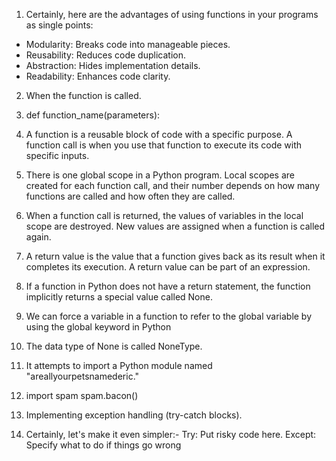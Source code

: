 1) Certainly, here are the advantages of using    functions in your programs as single points:
* Modularity: Breaks code into manageable pieces.
* Reusability: Reduces code duplication.
* Abstraction: Hides implementation details.
* Readability: Enhances code clarity.

2) When the function is called.

3) def function_name(parameters):

4) A function is a reusable block of code with a specific purpose.
A function call is when you use that function to execute its code with specific inputs.

5) There is one global scope in a Python program.
Local scopes are created for each function call, and their number depends on how many functions are called and how often they are called.

6) When a function call is returned, the values of variables in the local scope are destroyed. New values are assigned when a function is called again.

7) A return value is the value that a function gives back as its result when it completes its execution. A return value can be part of an expression.

8) If a function in Python does not have a return statement, the function implicitly returns a special value called None.

9) We can force a variable in a function to refer to the global variable by using the global keyword in Python

10) The data type of None is called NoneType.

11) It attempts to import a Python module named "areallyourpetsnamederic."

12) import spam
    spam.bacon()

13) Implementing exception handling (try-catch blocks).

14) Certainly, let's make it even simpler:-
Try: Put risky code here.
Except: Specify what to do if things go wrong
